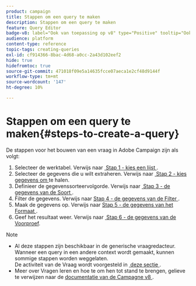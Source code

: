 ```yaml
---
product: campaign
title: Stappen om een query te maken
description: Stappen om een query te maken
feature: Query Editor
badge-v8: label="Ook van toepassing op v8" type="Positive" tooltip="Ook van toepassing op campagne v8"
audience: platform
content-type: reference
topic-tags: creating-queries
exl-id: cf914366-8bac-4d68-a0cc-2a43d102eef2
hide: true
hidefromtoc: true
source-git-commit: 471018f09e5a14635fcce07aeca1e2cf48d9144f
workflow-type: tm+mt
source-wordcount: '147'
ht-degree: 10%

---
```


# Stappen om een query te maken{#steps-to-create-a-query}



De stappen voor het bouwen van een vraag in Adobe Campaign zijn als volgt:

1. Selecteer de werktabel. Verwijs naar [&#x200B; Stap 1 - kies een lijst &#x200B;](#step-1---choose-a-table).
1. Selecteer de gegevens die u wilt extraheren. Verwijs naar [&#x200B; Stap 2 - kies gegevens om &#x200B;](#step-2---choose-data-to-extract) te halen.
1. Definieer de gegevenssorteervolgorde. Verwijs naar [&#x200B; Stap 3 - de gegevens van de Soort &#x200B;](#step-3---sort-data).
1. Filter de gegevens. Verwijs naar [&#x200B; Stap 4 - de gegevens van de Filter &#x200B;](#step-4---filter-data).
1. Maak de gegevens op. Verwijs naar [&#x200B; Stap 5 - de gegevens van het Formaat &#x200B;](#step-5---format-data).
1. Geef het resultaat weer. Verwijs naar [&#x200B; Stap 6 - de gegevens van de Voorproef &#x200B;](#step-6---preview-data).

>[!NOTE]
>
>* Al deze stappen zijn beschikbaar in de generische vraagredacteur. Wanneer een query in een andere context wordt gemaakt, kunnen sommige stappen worden weggelaten.\
>De activiteit van de Vraag wordt voorgesteld in [&#x200B; deze sectie &#x200B;](../../workflow/using/query.md).
>* Meer over Vragen leren en hoe te om hen tot stand te brengen, gelieve te verwijzen naar de [&#x200B; documentatie van de Campagne v8 &#x200B;](../../workflow/using/query.md).

<!--
## Step 1 - Choose a table {#step-1---choose-a-table}

Select the table containing the data you want to query in the **[!UICONTROL Document type]** window. If necessary, filter the data using the filter field or the **[!UICONTROL Filters]** button.

![](assets/query_editor_nveau_21.png)

## Step 2 - Choose data to extract {#step-2---choose-data-to-extract}

In the **[!UICONTROL Data to extract]** window, select the data to display: these fields will make up the output columns.

For example, select **[!UICONTROL Age]**, **[!UICONTROL Primary key]**, **[!UICONTROL Email domain]** and **[!UICONTROL City]**. The results will be organized based on this selection. Use the blue arrows to the right of the window to change the column order.

![](assets/query_editor_nveau_01.png)

You can edit an expression by inserting a formula into it or running a process on an aggregate function. To do this, click the **[!UICONTROL Expression]** column field, then select **[!UICONTROL Edit expression]**.

![](assets/query_editor_nveau_97.png)

It is possible to group output column data: to do this, check **[!UICONTROL Yes]** in the **[!UICONTROL Group]** column of the **[!UICONTROL Data to extract]** window. This function generates a result around the checked grouping axis. An example of a query with grouping is available in [this section](../../workflow/using/querying-delivery-information.md).

![](assets/query_editor_nveau_56.png)

* The **[!UICONTROL Handle groupings (GROUP BY + HAVING)]** function lets you "group by" and select what has been grouped ("having"). This function applies to all fields in the output column. For example, this option lets you group all choices of an output column and recover a specific type of information, such as recipients between 35 and 50.

  For more on this, refer to [this section](../../workflow/using/querying-using-grouping-management.md).

* The **[!UICONTROL Remove duplicate rows (DISTINCT)]** function lets you deduplicate identical results obtained in the output column. For example, if you take a census by selecting the Last name, First name and Email fields in the output column, those with identical data will be eliminated, since it means the same contact has been entered several times in the database: only one result will be taken into account.

## Step 3 - Sort data {#step-3---sort-data}

The **[!UICONTROL Sorting]** window lets you sort column content. Use the arrows to change the column order:

* The **[!UICONTROL Sorting]** column enables a simple sort and arranges column content from A to Z or in ascending order.
* The **[!UICONTROL Descending sort]** arranges the content from Z to A and in descending order. This is useful for viewing record sales for example: the highest figures are shown at the top of the list.

In this example, the data is sorted in ascending order based on recipient age.

![](assets/query_editor_nveau_57.png)

## Step 4 - Filter data {#step-4---filter-data}

The query editor lets you filter data to refine your search.

The filters offered depend on the table which the query concerns.

![](assets/query_editor_nveau_09.png)

Once you select the **[!UICONTROL Filtering conditions]** you will access the **[!UICONTROL Target elements]** section: this lets you define how to filter the data to collect.

* To create a new filter, select the fields, operators and values required for creating the formula to be verified in order for data to be selected. It's possible to combine several conditions (for more on this, refer to [Defining filter conditions](../../platform/using/defining-filter-conditions.md)).
* To use previously saved filters, open the drop-down list by clicking the **[!UICONTROL Add]** button, click **[!UICONTROL Predefined filter]** and select the one you want.

  ![](assets/query_editor_15.png)

* The filters created in the **[!UICONTROL Generic query editor]** are available in other query applications and vice versa. To save a filter, click the **[!UICONTROL Save]** icon.

  >[!NOTE]
  >
  >For more on creating and using filters, refer to [Filtering options](../../platform/using/filtering-options.md).

As shown in the following example, to recover all English-speaking recipients, select: "recipient language **equal to** EN".

![](assets/query_editor_nveau_89.png)

>[!NOTE]
>
>You can directly access an option by typing the following formula in the **Value** field: **$(options:OPTION_NAME)**.

Click the **[!UICONTROL Preview]** tab to view the result of the filtering condition. In this case, all English-speaking recipients are displayed with their name, first name and email address.

![](assets/query_editor_nveau_98.png)

Users familiar with SQL language can click **[!UICONTROL Generate SQL query]** to view the query in SQL.

![](assets/query_editor_nveau_99.png)

## Step 5 - Format data {#step-5---format-data}

Once you have configured the restriction filters, you will access the **[!UICONTROL Data formatting]** window. This window lets you re-arrange output columns, transform data, and change the upper/lower case of the column labels. It also lets you apply a formula to the final result using a calculated field.

>[!NOTE]
>
>For more information on the types of calculated fields, refer to [Creating calculated fields](../../platform/using/defining-filter-conditions.md#creating-calculated-fields).

Unchecked columns will not be shown in the data preview window.

![](assets/query_editor_nveau_10.png)

The **[!UICONTROL Transformation]** column lets you change a column label to upper or lower case. Select the column and click in the **[!UICONTROL Transformation]** column. You can choose:

* **[!UICONTROL Switch to lower case]**,
* **[!UICONTROL Switch to upper case]**, 
* **[!UICONTROL First letter in upper case]**.

![](assets/query_editor_nveau_42.png)

## Step 6 - Preview data {#step-6---preview-data}

The **[!UICONTROL Data preview]** window is the last stage. Click **[!UICONTROL Start the preview of the data]** to get your query result. It is available in columns or in XML format. Click the **[!UICONTROL Generated SQL queries]** tab to view the query in SQL format.

In this example, data is sorted in ascending order based on recipient age.

![](assets/query_editor_nveau_11.png)

>[!NOTE]
>
>By default, only the first 200 lines are displayed in the **[!UICONTROL Data preview]** window. To change this, enter a number in the **[!UICONTROL Lines to display]** box and click **[!UICONTROL Start the preview of the data]**.

-->